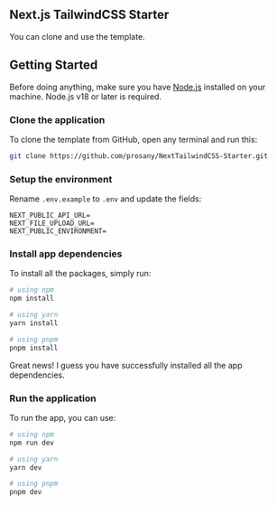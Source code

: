 ## Next.js TailwindCSS Starter

You can clone and use the template.

## Getting Started

Before doing anything, make sure you have [Node.js](https://nodejs.org/en/download) installed on your machine. Node.js v18 or later is required.

### Clone the application

To clone the template from GitHub, open any terminal and run this:

```bash
git clone https://github.com/prosany/NextTailwindCSS-Starter.git
```

### Setup the environment

Rename `.env.example` to `.env` and update the fields:

```
NEXT_PUBLIC_API_URL=
NEXT_FILE_UPLOAD_URL=
NEXT_PUBLIC_ENVIRONMENT=
```

### Install app dependencies

To install all the packages, simply run:

```bash
# using npm
npm install

# using yarn
yarn install

# using pnpm
pnpm install
```

Great news! I guess you have successfully installed all the app dependencies.

### Run the application

To run the app, you can use:

```bash
# using npm
npm run dev

# using yarn
yarn dev

# using pnpm
pnpm dev
```
